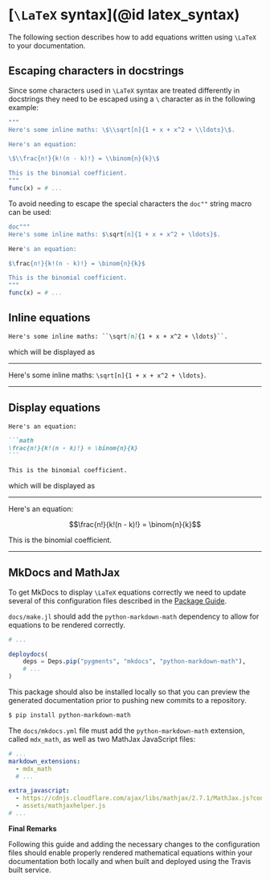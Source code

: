 # [``\LaTeX`` syntax](@id latex_syntax)

The following section describes how to add equations written using ``\LaTeX`` to your
documentation.

## Escaping characters in docstrings

Since some characters used in ``\LaTeX`` syntax are treated differently in docstrings they
need to be escaped using a `\` character as in the following example:

```julia
"""
Here's some inline maths: \$\\sqrt[n]{1 + x + x^2 + \\ldots}\$.

Here's an equation:

\$\\frac{n!}{k!(n - k)!} = \\binom{n}{k}\$

This is the binomial coefficient.
"""
func(x) = # ...
```

To avoid needing to escape the special characters the `doc""` string macro can be used:

```julia
doc"""
Here's some inline maths: $\sqrt[n]{1 + x + x^2 + \ldots}$.

Here's an equation:

$\frac{n!}{k!(n - k)!} = \binom{n}{k}$

This is the binomial coefficient.
"""
func(x) = # ...
```

## Inline equations

```markdown
Here's some inline maths: ``\sqrt[n]{1 + x + x^2 + \ldots}``.
```

which will be displayed as

---

Here's some inline maths: ``\sqrt[n]{1 + x + x^2 + \ldots}``.

---

## Display equations

````markdown
Here's an equation:

```math
\frac{n!}{k!(n - k)!} = \binom{n}{k}
```

This is the binomial coefficient.
````

which will be displayed as

---

Here's an equation:

```math
\frac{n!}{k!(n - k)!} = \binom{n}{k}
```

This is the binomial coefficient.

---

## MkDocs and MathJax

To get MkDocs to display ``\LaTeX`` equations correctly we need to update several of this
configuration files described in the [Package Guide](@ref).

`docs/make.jl` should add the `python-markdown-math` dependency to allow for equations to
be rendered correctly.

```julia
# ...

deploydocs(
    deps = Deps.pip("pygments", "mkdocs", "python-markdown-math"),
    # ...
)
```

This package should also be installed locally so that you can preview the generated
documentation prior to pushing new commits to a repository.

```sh
$ pip install python-markdown-math
```

The `docs/mkdocs.yml` file must add the `python-markdown-math` extension, called `mdx_math`,
as well as two MathJax JavaScript files:

```yaml
# ...
markdown_extensions:
  - mdx_math
  # ...

extra_javascript:
  - https://cdnjs.cloudflare.com/ajax/libs/mathjax/2.7.1/MathJax.js?config=TeX-AMS_HTML
  - assets/mathjaxhelper.js
# ...
```

**Final Remarks**

Following this guide and adding the necessary changes to the configuration files should
enable properly rendered mathematical equations within your documentation both locally and
when built and deployed using the Travis built service.
